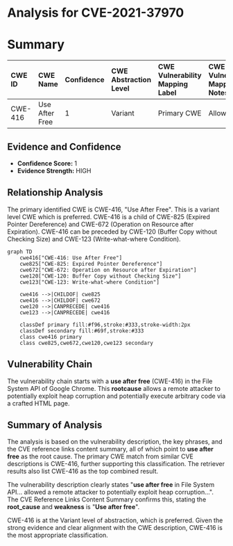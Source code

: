 # Analysis for CVE-2021-37970

# Summary
| CWE ID  | CWE Name                                                                                       | Confidence | CWE Abstraction Level | CWE Vulnerability Mapping Label | CWE-Vulnerability Mapping Notes |
| :-------- | :--------------------------------------------------------------------------------------------- | :---------- | :---------------------- | :------------------------------ | :------------------------------ |
| CWE-416 | Use After Free                                                                               | 1          | Variant                  | Primary CWE                     | Allowed                       |

## Evidence and Confidence

*   **Confidence Score:** 1
*   **Evidence Strength:** HIGH

## Relationship Analysis
The primary identified CWE is CWE-416, "Use After Free". This is a variant level CWE which is preferred. CWE-416 is a child of CWE-825 (Expired Pointer Dereference) and CWE-672 (Operation on Resource after Expiration). CWE-416 can be preceded by CWE-120 (Buffer Copy without Checking Size) and CWE-123 (Write-what-where Condition).

```mermaid
graph TD
    cwe416["CWE-416: Use After Free"]
    cwe825["CWE-825: Expired Pointer Dereference"]
    cwe672["CWE-672: Operation on Resource after Expiration"]
    cwe120["CWE-120: Buffer Copy without Checking Size"]
    cwe123["CWE-123: Write-what-where Condition"]

    cwe416 -->|CHILDOF| cwe825
    cwe416 -->|CHILDOF| cwe672
    cwe120 -->|CANPRECEDE| cwe416
    cwe123 -->|CANPRECEDE| cwe416
    
    classDef primary fill:#f96,stroke:#333,stroke-width:2px
    classDef secondary fill:#69f,stroke:#333
    class cwe416 primary
    class cwe825,cwe672,cwe120,cwe123 secondary
```

## Vulnerability Chain
The vulnerability chain starts with a **use after free** (CWE-416) in the File System API of Google Chrome. This **rootcause** allows a remote attacker to potentially exploit heap corruption and potentially execute arbitrary code via a crafted HTML page.

## Summary of Analysis
The analysis is based on the vulnerability description, the key phrases, and the CVE reference links content summary, all of which point to **use after free** as the root cause. The primary CWE match from similar CVE descriptions is CWE-416, further supporting this classification. The retriever results also list CWE-416 as the top combined result.

The vulnerability description clearly states "**use after free** in File System API... allowed a remote attacker to potentially exploit heap corruption...". The CVE Reference Links Content Summary confirms this, stating the **root_cause** and **weakness** is "**Use after free**".

CWE-416 is at the Variant level of abstraction, which is preferred. Given the strong evidence and clear alignment with the CWE description, CWE-416 is the most appropriate classification.